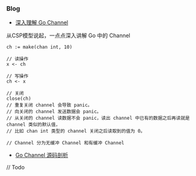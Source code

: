 
### Blog

- [深入理解 Go Channel](http://legendtkl.com/2017/07/30/understanding-golang-channel/) 

从CSP模型说起，一点点深入讲解 Go 中的 Channel

```
ch := make(chan int, 10)

// 读操作
x <- ch

// 写操作
ch <- x

// 关闭
close(ch)
// 重复关闭 channel 会导致 panic。
// 向关闭的 channel 发送数据会 panic。
// 从关闭的 channel 读数据不会 panic，读出 channel 中已有的数据之后再读就是 channel 类似的默认值，
// 比如 chan int 类型的 channel 关闭之后读取到的值为 0。

// Channel 分为无缓冲 Channel 和有缓冲 Channel
```

- [Go Channel 源码剖析](http://legendtkl.com/2017/08/06/golang-channel-implement/)

// Todo

